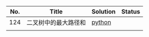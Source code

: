 | No. | Title                | Solution                                    | Status |
| --- | -------------------- | ------------------------------------------- | ------ |
| 124 | 二叉树中的最大路径和 | [python](./124.二叉树中的最大路径和/124.py) |        |
|     |                      |                                             |        |
